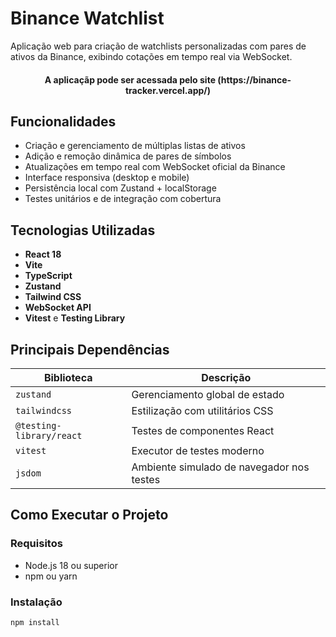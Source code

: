 # Binance Watchlist

Aplicação web para criação de watchlists personalizadas com pares de ativos da Binance, exibindo cotações em tempo real via WebSocket.

<h4 align="center"> 
	A aplicaçãp pode ser acessada pelo site (https://binance-tracker.vercel.app/)
</h4>

## Funcionalidades

- Criação e gerenciamento de múltiplas listas de ativos
- Adição e remoção dinâmica de pares de símbolos
- Atualizações em tempo real com WebSocket oficial da Binance
- Interface responsiva (desktop e mobile)
- Persistência local com Zustand + localStorage
- Testes unitários e de integração com cobertura

## Tecnologias Utilizadas

- **React 18**
- **Vite**
- **TypeScript**
- **Zustand**
- **Tailwind CSS**
- **WebSocket API**
- **Vitest** e **Testing Library**

## Principais Dependências

| Biblioteca                 | Descrição                                        |
|---------------------------|--------------------------------------------------|
| `zustand`                 | Gerenciamento global de estado                   |
| `tailwindcss`             | Estilização com utilitários CSS                  |
| `@testing-library/react` | Testes de componentes React                      |
| `vitest`                  | Executor de testes moderno                       |
| `jsdom`                   | Ambiente simulado de navegador nos testes       |

## Como Executar o Projeto

### Requisitos

- Node.js 18 ou superior
- npm ou yarn

### Instalação

```bash
npm install
